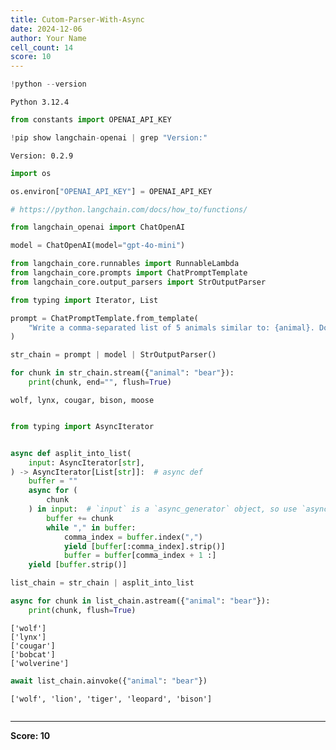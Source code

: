 ```yaml
---
title: Cutom-Parser-With-Async
date: 2024-12-06
author: Your Name
cell_count: 14
score: 10
---
```


```python
!python --version
```

    Python 3.12.4



```python
from constants import OPENAI_API_KEY
```


```python
!pip show langchain-openai | grep "Version:"
```

    Version: 0.2.9



```python
import os
```


```python
os.environ["OPENAI_API_KEY"] = OPENAI_API_KEY
```


```python
# https://python.langchain.com/docs/how_to/functions/
```


```python
from langchain_openai import ChatOpenAI

model = ChatOpenAI(model="gpt-4o-mini")
```


```python
from langchain_core.runnables import RunnableLambda
from langchain_core.prompts import ChatPromptTemplate
from langchain_core.output_parsers import StrOutputParser
```


```python
from typing import Iterator, List

prompt = ChatPromptTemplate.from_template(
    "Write a comma-separated list of 5 animals similar to: {animal}. Do not include numbers"
)

str_chain = prompt | model | StrOutputParser()

for chunk in str_chain.stream({"animal": "bear"}):
    print(chunk, end="", flush=True)
```

    wolf, lynx, cougar, bison, moose


```python

```


```python
from typing import AsyncIterator


async def asplit_into_list(
    input: AsyncIterator[str],
) -> AsyncIterator[List[str]]:  # async def
    buffer = ""
    async for (
        chunk
    ) in input:  # `input` is a `async_generator` object, so use `async for`
        buffer += chunk
        while "," in buffer:
            comma_index = buffer.index(",")
            yield [buffer[:comma_index].strip()]
            buffer = buffer[comma_index + 1 :]
    yield [buffer.strip()]
```


```python
list_chain = str_chain | asplit_into_list

async for chunk in list_chain.astream({"animal": "bear"}):
    print(chunk, flush=True)
```

    ['wolf']
    ['lynx']
    ['cougar']
    ['bobcat']
    ['wolverine']



```python
await list_chain.ainvoke({"animal": "bear"})
```




    ['wolf', 'lion', 'tiger', 'leopard', 'bison']




```python

```


---
**Score: 10**